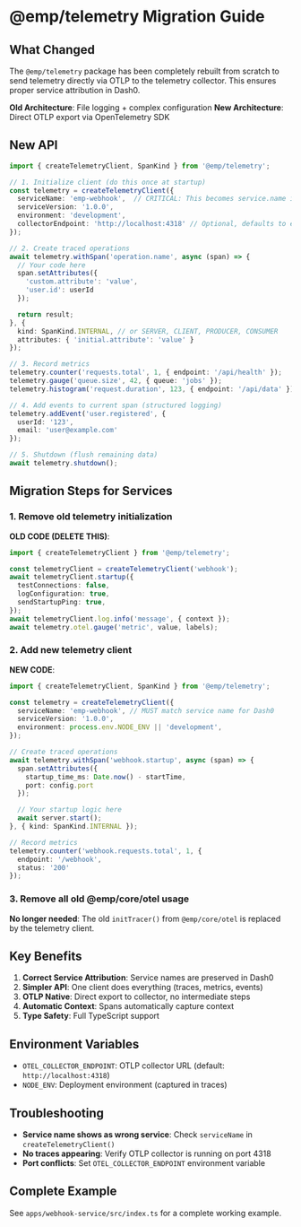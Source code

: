 # @emp/telemetry Migration Guide

## What Changed

The `@emp/telemetry` package has been completely rebuilt from scratch to send telemetry directly via OTLP to the telemetry collector. This ensures proper service attribution in Dash0.

**Old Architecture**: File logging + complex configuration
**New Architecture**: Direct OTLP export via OpenTelemetry SDK

## New API

```typescript
import { createTelemetryClient, SpanKind } from '@emp/telemetry';

// 1. Initialize client (do this once at startup)
const telemetry = createTelemetryClient({
  serviceName: 'emp-webhook',  // CRITICAL: This becomes service.name in Dash0
  serviceVersion: '1.0.0',
  environment: 'development',
  collectorEndpoint: 'http://localhost:4318' // Optional, defaults to env var
});

// 2. Create traced operations
await telemetry.withSpan('operation.name', async (span) => {
  // Your code here
  span.setAttributes({
    'custom.attribute': 'value',
    'user.id': userId
  });

  return result;
}, {
  kind: SpanKind.INTERNAL, // or SERVER, CLIENT, PRODUCER, CONSUMER
  attributes: { 'initial.attribute': 'value' }
});

// 3. Record metrics
telemetry.counter('requests.total', 1, { endpoint: '/api/health' });
telemetry.gauge('queue.size', 42, { queue: 'jobs' });
telemetry.histogram('request.duration', 123, { endpoint: '/api/data' });

// 4. Add events to current span (structured logging)
telemetry.addEvent('user.registered', {
  userId: '123',
  email: 'user@example.com'
});

// 5. Shutdown (flush remaining data)
await telemetry.shutdown();
```

## Migration Steps for Services

### 1. Remove old telemetry initialization

**OLD CODE (DELETE THIS)**:
```typescript
import { createTelemetryClient } from '@emp/telemetry';

const telemetryClient = createTelemetryClient('webhook');
await telemetryClient.startup({
  testConnections: false,
  logConfiguration: true,
  sendStartupPing: true,
});
await telemetryClient.log.info('message', { context });
await telemetry.otel.gauge('metric', value, labels);
```

### 2. Add new telemetry client

**NEW CODE**:
```typescript
import { createTelemetryClient, SpanKind } from '@emp/telemetry';

const telemetry = createTelemetryClient({
  serviceName: 'emp-webhook', // MUST match service name for Dash0
  serviceVersion: '1.0.0',
  environment: process.env.NODE_ENV || 'development',
});

// Create traced operations
await telemetry.withSpan('webhook.startup', async (span) => {
  span.setAttributes({
    startup_time_ms: Date.now() - startTime,
    port: config.port
  });

  // Your startup logic here
  await server.start();
}, { kind: SpanKind.INTERNAL });

// Record metrics
telemetry.counter('webhook.requests.total', 1, {
  endpoint: '/webhook',
  status: '200'
});
```

### 3. Remove all old @emp/core/otel usage

**No longer needed**: The old `initTracer()` from `@emp/core/otel` is replaced by the telemetry client.

## Key Benefits

1. **Correct Service Attribution**: Service names are preserved in Dash0
2. **Simpler API**: One client does everything (traces, metrics, events)
3. **OTLP Native**: Direct export to collector, no intermediate steps
4. **Automatic Context**: Spans automatically capture context
5. **Type Safety**: Full TypeScript support

## Environment Variables

- `OTEL_COLLECTOR_ENDPOINT`: OTLP collector URL (default: `http://localhost:4318`)
- `NODE_ENV`: Deployment environment (captured in traces)

## Troubleshooting

- **Service name shows as wrong service**: Check `serviceName` in `createTelemetryClient()`
- **No traces appearing**: Verify OTLP collector is running on port 4318
- **Port conflicts**: Set `OTEL_COLLECTOR_ENDPOINT` environment variable

## Complete Example

See `apps/webhook-service/src/index.ts` for a complete working example.
